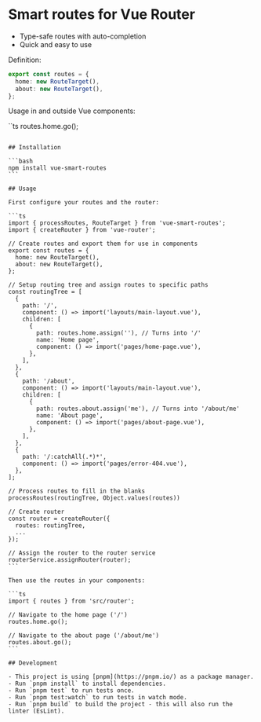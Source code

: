 # Smart routes for Vue Router

- Type-safe routes with auto-completion
- Quick and easy to use

Definition:

```ts
export const routes = {
  home: new RouteTarget(),
  about: new RouteTarget(),
};
```

Usage in and outside Vue components:

``ts
routes.home.go();
````

## Installation

```bash
npm install vue-smart-routes
```

## Usage

First configure your routes and the router:

```ts
import { processRoutes, RouteTarget } from 'vue-smart-routes';
import { createRouter } from 'vue-router';

// Create routes and export them for use in components
export const routes = {
  home: new RouteTarget(),
  about: new RouteTarget(),
};

// Setup routing tree and assign routes to specific paths
const routingTree = [
  {
    path: '/',
    component: () => import('layouts/main-layout.vue'),
    children: [
      {
        path: routes.home.assign(''), // Turns into '/'
        name: 'Home page',
        component: () => import('pages/home-page.vue'),
      },
    ],
  },
  {
    path: '/about',
    component: () => import('layouts/main-layout.vue'),
    children: [
      {
        path: routes.about.assign('me'), // Turns into '/about/me'
        name: 'About page',
        component: () => import('pages/about-page.vue'),
      },
    ],
  },
  {
    path: '/:catchAll(.*)*',
    component: () => import('pages/error-404.vue'),
  },
];

// Process routes to fill in the blanks
processRoutes(routingTree, Object.values(routes))

// Create router
const router = createRouter({
  routes: routingTree,
  ...
});

// Assign the router to the router service
routerService.assignRouter(router);
```

Then use the routes in your components:

```ts
import { routes } from 'src/router';

// Navigate to the home page ('/')
routes.home.go();

// Navigate to the about page ('/about/me')
routes.about.go();
```

## Development

- This project is using [pnpm](https://pnpm.io/) as a package manager.
- Run `pnpm install` to install dependencies.
- Run `pnpm test` to run tests once.
- Run `pnpm test:watch` to run tests in watch mode.
- Run `pnpm build` to build the project - this will also run the linter (EsLint).